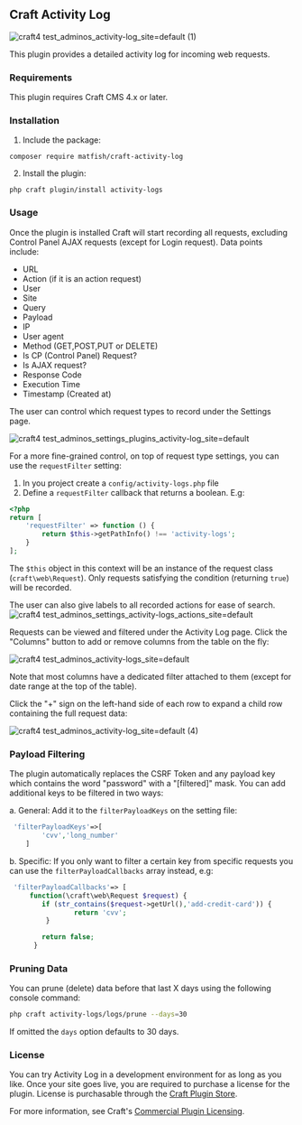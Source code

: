 ## Craft Activity Log
![craft4 test_adminos_activity-log_site=default (1)](https://user-images.githubusercontent.com/1510460/175233839-30d3f4ac-a3a3-4511-9c1d-b388e4225bf5.png)

This plugin provides a detailed activity log for incoming web requests.

### Requirements

This plugin requires Craft CMS 4.x or later.

### Installation

1. Include the package:

```
composer require matfish/craft-activity-log
```

2. Install the plugin:

```
php craft plugin/install activity-logs
```

### Usage

Once the plugin is installed Craft will start recording all requests, excluding Control Panel AJAX requests (except for Login request).
Data points include:
* URL
* Action (if it is an action request)
* User
* Site
* Query
* Payload 
* IP
* User agent
* Method (GET,POST,PUT or DELETE)
* Is CP (Control Panel) Request?
* Is AJAX request?
* Response Code
* Execution Time
* Timestamp (Created at)

The user can control which request types to record under the Settings page.

![craft4 test_adminos_settings_plugins_activity-log_site=default](https://user-images.githubusercontent.com/1510460/175233673-87f2f69d-0c45-4b0c-a3d9-7c231026989e.png)

For a more fine-grained control, on top of request type settings, you can use the `requestFilter` setting:
1. In you project create a `config/activity-logs.php` file
2. Define a `requestFilter` callback that returns a boolean. E.g:
```php
<?php
return [
    'requestFilter' => function () {
        return $this->getPathInfo() !== 'activity-logs';
    }
];
```
The `$this` object in this context will be an instance of the request class (`craft\web\Request`).
Only requests satisfying the condition (returning `true`) will be recorded.

The user can also give labels to all recorded actions for ease of search.
![craft4 test_adminos_settings_activity-logs_actions_site=default](https://user-images.githubusercontent.com/1510460/190848960-05dc091f-fe01-4e96-ade1-aba8600b00a9.png)

Requests can be viewed and filtered under the Activity Log page.
Click the "Columns" button to add or remove columns from the table on the fly:

![craft4 test_adminos_activity-logs_site=default](https://user-images.githubusercontent.com/1510460/175236200-2c2ebc1b-b1c6-4dfa-a07a-8d20a3780cb5.png)

Note that most columns have a dedicated filter attached to them (except for date range at the top of the table).

Click the "+" sign on the left-hand side of each row to expand a child row containing the full request data:

![craft4 test_adminos_activity-log_site=default (4)](https://user-images.githubusercontent.com/1510460/175233957-eeb453c1-8b18-448e-af7a-c476f3ac9cb5.png)
 
### Payload Filtering

The plugin automatically replaces the CSRF Token and any payload key which contains the word "password" with a "[filtered]" mask.
You can add additional keys to be filtered in two ways:

a. General: Add it to the `filterPayloadKeys` on the setting file:
```php   
 'filterPayloadKeys'=>[
        'cvv','long_number'
    ]
```
b. Specific: If you only want to filter a certain key from specific requests you can use the `filterPayloadCallbacks` array instead, e.g:
```php
 'filterPayloadCallbacks'=> [
     function(\craft\web\Request $request) {
        if (str_contains($request->getUrl(),'add-credit-card')) {
                return 'cvv';
         }

        return false;
      }
```
### Pruning Data

You can prune (delete) data before that last X days using the following console command:
```bash
php craft activity-logs/logs/prune --days=30
```
If omitted the `days` option defaults to 30 days.

### License

You can try Activity Log in a development environment for as long as you like. Once your site goes live, you are
required to purchase a license for the plugin. License is purchasable through
the [Craft Plugin Store](https://plugins.craftcms.com/activity-logs).

For more information, see
Craft's [Commercial Plugin Licensing](https://craftcms.com/docs/4.x/plugins.html#commercial-plugin-licensing).
